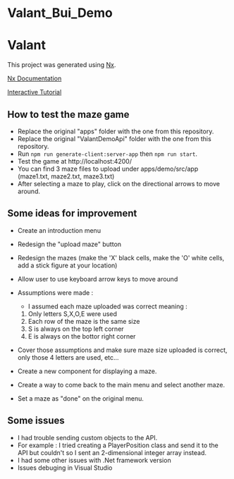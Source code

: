 # Valant_Bui_Demo

# Valant

This project was generated using [Nx](https://nx.dev).

[Nx Documentation](https://nx.dev/angular)

[Interactive Tutorial](https://nx.dev/angular/tutorial/01-create-application)


## How to test the maze game
- Replace the original "apps" folder with the one from this repository.
- Replace the original "ValantDemoApi" folder with the one from this repository.
- Run `npm run generate-client:server-app` then `npm run start`.
- Test the game at http://localhost:4200/
- You can find 3 maze files to upload under apps/demo/src/app (maze1.txt, maze2.txt, maze3.txt)
- After selecting a maze to play, click on the directional arrows to move around.

## Some ideas for improvement 
- Create an introduction menu
- Redesign the "upload maze" button
- Redesign the mazes (make the 'X' black cells, make the 'O' white cells, add a stick figure at your location)
- Allow user to use keyboard arrow keys to move around
- Assumptions were made :
	- I assumed each maze uploaded was correct meaning :
	1) Only letters S,X,O,E were used
	2) Each row of the maze is the same size
	3) S is always on the top left corner
	4) E is always on the bottor right corner

- Cover those assumptions and make sure maze size uploaded is correct, only those 4 letters are used, etc...
- Create a new component for displaying a maze.
- Create a way to come back to the main menu and select another maze.
- Set a maze as "done" on the original menu.

## Some issues
- I had trouble sending custom objects to the API.
- For example : I tried creating a PlayerPosition class and send it to the API but couldn't so I sent an 2-dimensional integer array instead.
- I had some other issues with .Net framework version
- Issues debuging in Visual Studio
